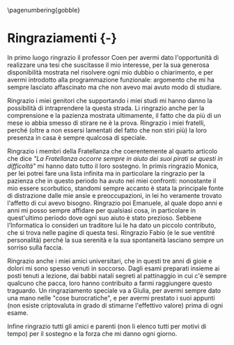 \pagenumbering{gobble}

# Ringraziamenti {-}

In primo luogo ringrazio il professor Coen per avermi dato l'opportunità di realizzare una tesi che suscitasse il mio interesse, per la sua generosa disponibilità mostrata nel risolvere ogni mio dubbio o chiarimento, e per avermi introdotto alla programmazione funzionale: argomento che mi ha sempre lasciato affascinato ma che non avevo mai avuto modo di studiare.

Ringrazio i miei genitori che supportando i miei studi mi hanno danno la possibilità di intraprendere la questa strada. Li ringrazio anche per la comprensione e la pazienza mostrata ultimamente, il fatto che da più di un mese io abbia smesso di stirare ne è la prova. Ringrazio i miei fratelli, perché (oltre a non essersi lamentati del fatto che non stiri più) la loro presenza in casa è sempre qualcosa di speciale.

Ringrazio i membri della Fratellanza che coerentemente al quarto articolo che dice _"La Fratellanza occorre sempre in aiuto dei suoi pirati se questi in difficoltà"_ mi hanno dato tutto il loro sostegno. In primis ringrazio Monica, per lei potrei fare una lista infinita ma in particolare la ringrazio per la pazienza che in questo periodo ha avuto nei miei confronti: nonostante il mio essere scorbutico, standomi sempre accanto è stata la principale fonte di distrazione dalle mie ansie e preoccupazioni, in lei ho veramente trovato l'affetto di cui avevo bisogno. Ringrazio poi Emanuele, al quale dopo anni e anni mi posso sempre affidare per qualsiasi cosa, in particolare in quest'ultimo periodo dove ogni suo aiuto è stato prezioso. Sebbene l'Informatica lo consideri un traditore lui le ha dato un piccolo contributo, che si trova nelle pagine di questa tesi. Ringrazio Fabio (e le sue ventitré personalità) perché la sua serenità e la sua spontaneità lasciano sempre un sorriso sulla faccia.

Ringrazio anche i miei amici universitari, che in questi tre anni di gioie e dolori mi sono spesso venuti in soccorso. Dagli esami preparati insieme ai posti tenuti a lezione, dai babbi natali segreti al pattinaggio in cui c'è sempre qualcuno che pacca, loro hanno contribuito a farmi raggiungere questo traguardo. Un ringraziamento speciale va a Giulia, per avermi sempre dato una mano nelle "cose burocratiche", e per avermi prestato i suoi appunti (non esiste criptovaluta in grado di stimarne l'effettivo valore) prima di ogni esame.

Infine ringrazio tutti gli amici e parenti (non li elenco tutti per motivi di tempo) per il sostegno e la forza che mi danno ogni giorno.
